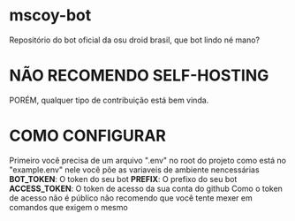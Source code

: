 # mscoy-bot
Repositório do bot oficial da osu droid brasil, que bot lindo né mano?
# NÃO RECOMENDO SELF-HOSTING
PORÉM, qualquer tipo de contribuição está bem vinda.
# COMO CONFIGURAR
Primeiro você precisa de um arquivo ".env" no root do projeto
como está no "example.env" nele você põe as variaveis de ambiente nencessárias
**BOT_TOKEN**: O token do seu bot
**PREFIX**: O prefixo do seu bot
**ACCESS_TOKEN**: O token de acesso da sua conta do github
Como o token de acesso não é público não recomendo que você tente mexer em comandos que exigem o mesmo
